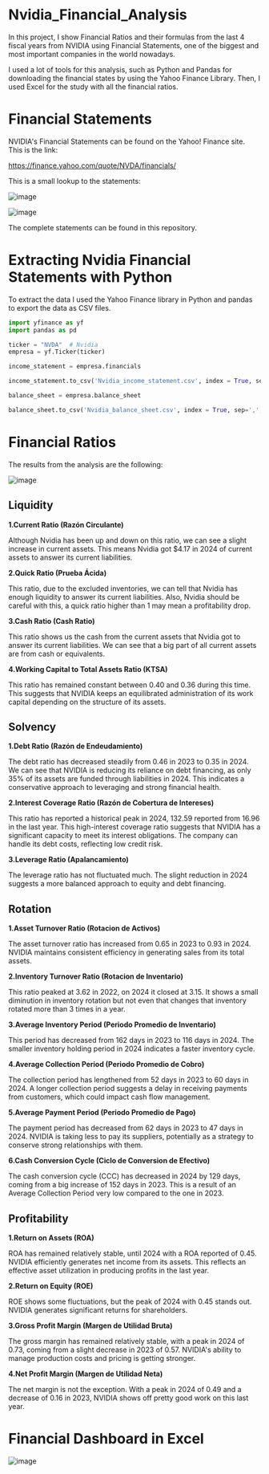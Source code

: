 # Nvidia_Financial_Analysis
In this project, I show Financial Ratios and their formulas from the last 4 fiscal years from NVIDIA using Financial Statements, one of the biggest and most important companies in the world nowadays. 

I used a lot of tools for this analysis, such as Python and Pandas for downloading the financial states by using the Yahoo Finance Library. Then, I used Excel for the study with all the financial ratios.

# Financial Statements

NVIDIA's Financial Statements can be found on the Yahoo! Finance site. This is the link:

https://finance.yahoo.com/quote/NVDA/financials/

This is a small lookup to the statements:

![image](https://github.com/user-attachments/assets/0913f79a-efdb-4688-bf87-8336c333f20c)

![image](https://github.com/user-attachments/assets/59651c18-74fe-4cc8-91cf-6f997a7f5190)

The complete statements can be found in this repository.

# Extracting Nvidia Financial Statements with Python
To extract the data I used the Yahoo Finance library in Python and pandas to export the data as CSV files.
```python
import yfinance as yf
import pandas as pd

ticker = "NVDA"  # Nvidia
empresa = yf.Ticker(ticker)

income_statement = empresa.financials

income_statement.to_csv('Nvidia_income_statement.csv', index = True, sep=',', encoding='utf-8', header=True)

balance_sheet = empresa.balance_sheet

balance_sheet.to_csv('Nvidia_balance_sheet.csv', index = True, sep=',', encoding='utf-8', header=True)
```

# Financial Ratios
The results from the analysis are the following:

![image](https://github.com/user-attachments/assets/15c45acf-ce9c-4901-b19f-f5835f780361)


## **Liquidity**

**1.Current Ratio (Razón Circulante)**

Although Nvidia has been up and down on this ratio, we can see a slight increase in current assets. This means Nvidia got $4.17 in 2024 of current assets to answer its current liabilities. 

**2.Quick Ratio (Prueba Ácida)**

This ratio, due to the excluded inventories, we can tell that Nvidia has enough liquidity to answer its current liabilities. Also, Nvidia should be careful with this, a quick ratio higher than 1  may mean a profitability drop.

**3.Cash Ratio (Cash Ratio)**

This ratio shows us the cash from the current assets that Nvidia got to answer its current liabilities. We can see that a big part of all current assets are from cash or equivalents.

**4.Working Capital to Total Assets Ratio (KTSA)**

This ratio has remained constant between 0.40 and 0.36 during this time. This suggests that NVIDIA keeps an equilibrated administration of its work capital depending on the structure of its assets.

## **Solvency**

**1.Debt Ratio (Razón de Endeudamiento)**

The debt ratio has decreased steadily from 0.46 in 2023 to 0.35 in 2024. We can see that NVIDIA is reducing its reliance on debt financing, as only 35% of its assets are funded through liabilities in 2024. This indicates a conservative approach to leveraging and strong financial health.

**2.Interest Coverage Ratio (Razón de Cobertura de Intereses)**

This ratio has reported a historical peak in 2024, 132.59 reported from 16.96 in the last year. This high-interest coverage ratio suggests that NVIDIA has a significant capacity to meet its interest obligations. The company can handle its debt costs, reflecting low credit risk.

**3.Leverage Ratio (Apalancamiento)**

The leverage ratio has not fluctuated much. The slight reduction in 2024 suggests a more balanced approach to equity and debt financing.

## **Rotation**

**1.Asset Turnover Ratio (Rotacion de Activos)**

The asset turnover ratio has increased from 0.65 in 2023 to 0.93 in 2024. NVIDIA maintains consistent efficiency in generating sales from its total assets.

**2.Inventory Turnover Ratio (Rotacion de Inventario)**

This ratio peaked at 3.62 in 2022, on 2024 it closed at 3.15. It shows a small diminution in inventory rotation but not even that changes that inventory rotated more than 3 times in a year.

**3.Average Inventory Period (Periodo Promedio de Inventario)**

This period has decreased from 162 days in 2023 to 116 days in 2024. The smaller inventory holding period in 2024 indicates a faster inventory cycle.

**4.Average Collection Period (Periodo Promedio de Cobro)**

The collection period has lengthened from 52 days in 2023 to 60 days in 2024. A longer collection period suggests a delay in receiving payments from customers, which could impact cash flow management.

**5.Average Payment Period (Periodo Promedio de Pago)**

The payment period has decreased from 62 days in 2023 to 47 days in 2024. NVIDIA is taking less to pay its suppliers, potentially as a strategy to conserve strong relationships with them.

**6.Cash Conversion Cycle (Ciclo de Conversion de Efectivo)**

The cash conversion cycle (CCC) has decreased in 2024 by 129 days, coming from a big increase of 152 days in 2023. This is a result of an Average Collection Period very low compared to the one in 2023.

## **Profitability**

**1.Return on Assets (ROA)**

ROA has remained relatively stable, until 2024 with a ROA reported of 0.45. NVIDIA efficiently generates net income from its assets. This reflects an effective asset utilization in producing profits in the last year.

**2.Return on Equity (ROE)**

ROE shows some fluctuations, but the peak of 2024 with 0.45 stands out. NVIDIA generates significant returns for shareholders.

**3.Gross Profit Margin (Margen de Utilidad Bruta)**

The gross margin has remained relatively stable, with a peak in 2024 of 0.73, coming from a slight decrease in 2023 of 0.57. NVIDIA's ability to manage production costs and pricing is getting stronger.

**4.Net Profit Margin (Margen de Utilidad Neta)**

The net margin is not the exception. With a peak in 2024 of 0.49 and a decrease of 0.16 in 2023, NVIDIA shows off pretty good work on this last year.


# Financial Dashboard in Excel

![image](https://github.com/user-attachments/assets/4ba2b5c5-d874-4429-872d-4c480c4ffb29)






